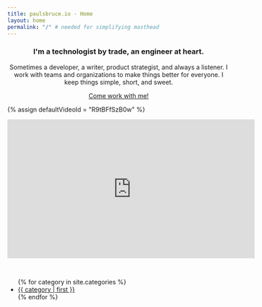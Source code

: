 ```yaml
---
title: paulsbruce.io - Home
layout: home
permalink: "/" # needed for simplifying masthead
---
```


<style type="text/css">
#main {
  max-width: 800px;
}
{% for category in site.categories %}
ul.cloud a[data-weight="{{ category.last.size }}"] { --size: {{ category.last.size }}; }
{% endfor %}
</style>

<div style="text-align:center;" markdown=1>

### I'm a technologist by trade, an engineer at heart.

Sometimes a developer, a writer, product strategist, and always a listener. I work with teams and organizations to make things better for everyone. I keep things simple, short, and sweet.

<a href="/work-with-me/">Come work with me!</a>

</div>

{% assign defaultVideoId = "R9tBFfSzB0w" %}

<div style="clear:both">

  <div class="vid-container">
  	<iframe loading="lazy" id="vid_frame" width="560" height="315" frameborder="0" src="https://www.youtube.com/embed/{{ defaultVideoId }}?rel=0&showinfo=0&autohide=0"></iframe>
  </div>
  <div class="vid-list-container">
    <div class="vid-list">
    </div>
  </div>
  <div class="arrows">
  	<div class="arrow-left">
  		<i class="fa fa-chevron-left fa-lg"></i>
  	</div>
  	<div class="arrow-right">
  		<i class="fa fa-chevron-right fa-lg"></i>
  	</div>
  </div>
  <script>
  $(document).ready(function () {
      $(".arrow-right").bind("click", function (event) {
          event.preventDefault();
          $(".vid-list-container").stop().animate({
              scrollLeft: "+=336"
          }, 750);
      });
      $(".arrow-left").bind("click", function (event) {
          event.preventDefault();
          $(".vid-list-container").stop().animate({
              scrollLeft: "-=336"
          }, 750);
      });

      var home_playlist = "{{ '/assets/home_playlist.xml' | relative_url }}"
      $.ajax({
        type: "GET",
        url: home_playlist,
        dataType: "xml",
        success: xmlParser
      });
  });
  function xmlParser(xml) {
    var isFirst = false;
    var list = $(".vid-list")
    list.empty()
    var entries = $(xml).find("entry")
    list.css("width",(entries.length * 150)+"px")
    entries.each(function () {
      var vid = $(this).find("id").text().replace('yt:video:','');
      var txt = $(this).find("title").text();
      if(isFirst)
        $("#vid_frame").attr("src","https://www.youtube.com/embed/"+vid+"?rel=0&showinfo=0&autohide=0")
      else {
        var itm = $('<div class="vid-item" videoId="'+vid+'"><div class="vid-thumb"><img src="https://img.youtube.com/vi/'+vid+'/0.jpg" alt="'+txt+'" title="'+txt+'" /></div><div class="vid-desc"></div></div>')
        itm.click(function() { var frm=document.getElementById('vid_frame');frm.src='http://youtube.com/embed/'+itm.attr('videoId')+'?autoplay=1&rel=0&showinfo=0&autohide=1';frm.scrollIntoView() })
        list.append(itm)
      }
      isFirst = false
    });
  }
  </script>
</div>
<div style="clear:both;margin-bottom:1em;">
&nbsp;
</div>

<ul class="cloud" role="navigation" x-data-show-value>
{% for category in site.categories %}
  <li><a data-weight="{{ category.last.size }}" href="/categories/#{{ category | first | downcase | replace: " ", "-" | replace: ":", "-" | replace: ";", "-" }}">{{ category | first }}</a></li>
{% endfor %}
</ul>
